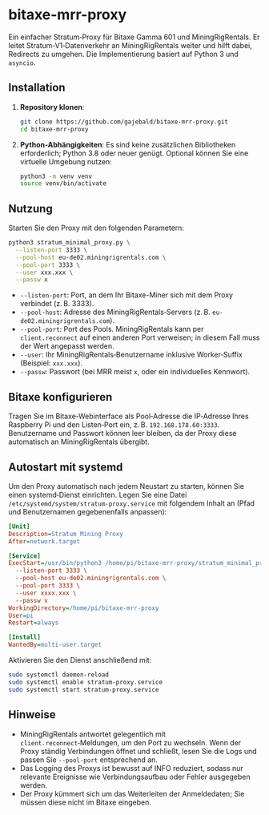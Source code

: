 # bitaxe-mrr-proxy

Ein einfacher Stratum‑Proxy für Bitaxe Gamma 601 und MiningRigRentals. Er leitet Stratum‑V1‑Datenverkehr an MiningRigRentals weiter und hilft dabei, Redirects zu umgehen. Die Implementierung basiert auf Python 3 und `asyncio`.

## Installation

1. **Repository klonen**:
   ```bash
   git clone https://github.com/gajebald/bitaxe-mrr-proxy.git
   cd bitaxe-mrr-proxy
   ```

2. **Python-Abhängigkeiten**: Es sind keine zusätzlichen Bibliotheken erforderlich; Python 3.8 oder neuer genügt. Optional können Sie eine virtuelle Umgebung nutzen:

   ```bash
   python3 -m venv venv
   source venv/bin/activate
   ```

## Nutzung

Starten Sie den Proxy mit den folgenden Parametern:

```bash
python3 stratum_minimal_proxy.py \
  --listen-port 3333 \
  --pool-host eu-de02.miningrigrentals.com \
  --pool-port 3333 \
  --user xxx.xxx \
  --passw x
```

- `--listen-port`: Port, an dem Ihr Bitaxe-Miner sich mit dem Proxy verbindet (z. B. 3333).
- `--pool-host`: Adresse des MiningRigRentals‑Servers (z. B. `eu-de02.miningrigrentals.com`).
- `--pool-port`: Port des Pools. MiningRigRentals kann per `client.reconnect` auf einen anderen Port verweisen; in diesem Fall muss der Wert angepasst werden.
- `--user`: Ihr MiningRigRentals‑Benutzername inklusive Worker‑Suffix (Beispiel: `xxx.xxx`).
- `--passw`: Passwort (bei MRR meist `x`, oder ein individuelles Kennwort).

## Bitaxe konfigurieren

Tragen Sie im Bitaxe‑Webinterface als Pool‑Adresse die IP‑Adresse Ihres Raspberry Pi und den Listen‑Port ein, z. B. `192.168.178.60:3333`. Benutzername und Passwort können leer bleiben, da der Proxy diese automatisch an MiningRigRentals übergibt.

## Autostart mit systemd

Um den Proxy automatisch nach jedem Neustart zu starten, können Sie einen systemd‑Dienst einrichten. Legen Sie eine Datei `/etc/systemd/system/stratum-proxy.service` mit folgendem Inhalt an (Pfad und Benutzernamen gegebenenfalls anpassen):

```ini
[Unit]
Description=Stratum Mining Proxy
After=network.target

[Service]
ExecStart=/usr/bin/python3 /home/pi/bitaxe-mrr-proxy/stratum_minimal_proxy.py \
  --listen-port 3333 \
  --pool-host eu-de02.miningrigrentals.com \
  --pool-port 3333 \
  --user xxxx.xxx \
  --passw x
WorkingDirectory=/home/pi/bitaxe-mrr-proxy
User=pi
Restart=always

[Install]
WantedBy=multi-user.target
```

Aktivieren Sie den Dienst anschließend mit:

```bash
sudo systemctl daemon-reload
sudo systemctl enable stratum-proxy.service
sudo systemctl start stratum-proxy.service
```

## Hinweise

- MiningRigRentals antwortet gelegentlich mit `client.reconnect`‑Meldungen, um den Port zu wechseln. Wenn der Proxy ständig Verbindungen öffnet und schließt, lesen Sie die Logs und passen Sie `--pool-port` entsprechend an.
- Das Logging des Proxys ist bewusst auf INFO reduziert, sodass nur relevante Ereignisse wie Verbindungsaufbau oder Fehler ausgegeben werden.
- Der Proxy kümmert sich um das Weiterleiten der Anmeldedaten; Sie müssen diese nicht im Bitaxe eingeben.


